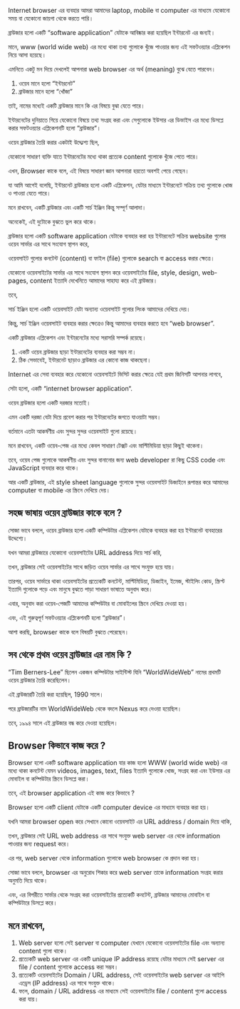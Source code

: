 Internet browser এর ব্যবহার আমরা আমাদের laptop, mobile বা computer এর মাধ্যমে যেকোনো সময় বা যেকোনো জায়গা থেকে করতে পারি।

ব্রাউজার হলো একটি “software application” যেটাকে আবিষ্কার করা হয়েছিল ইন্টারনেট এর জন্যই।

মানে, www (world wide web) এর মধ্যে থাকা তথ্য গুলোকে খুঁজে পাওয়ার জন্য এই সফটওয়্যার এপ্লিকেশন নিয়ে আসা হয়েছে।

এমনিতে একটু মন দিয়ে দেখলেই আপনারা web browser এর অর্থ (meaning) বুঝে যেতে পারবেন।

1. ওয়েব মানে হলো “ইন্টারনেট”
2. ব্রাউজার মানে হলো “খোঁজা”

তাই, নামের মধ্যেই একটি ব্রাউজার মানে কি এর বিষয়ে বুঝা যেতে পারে।

ইন্টারনেটের দুনিয়াতে গিয়ে যেকোনো বিষয়ে তথ্য সংগ্রহ করা এবং সেগুলোকে ইউসার এর ডিভাইস এর মধ্যে ডিসপ্লে করার সফটওয়্যার এপ্লিকেশনটি হলো “ব্রাউজার“।

ওয়েব ব্রাউজার তৈরি করার একটাই উদ্দ্যেশ্য ছিল,

যেকোনো সাধারণ ব্যক্তি যাতে ইন্টারনেটের মধ্যে থাকা প্রত্যেক content গুলোকে খুঁজে পেতে পারে।

এখন, Browser কাকে বলে, এই বিষয়ে সাধারণ জ্ঞান আপনারা হয়তো অবশই পেয়ে গেছেন।

যা আমি আগেই বলেছি, ইন্টারনেট ব্রাউজার হলো একটি এপ্লিকেশন, যেটার মাধ্যমে ইন্টারনেটে সক্রিয় তথ্য গুলোকে খোজ ও পাওয়া যেতে পারে।

মনে রাখবেন, একটি ব্রাউজার এবং একটি সার্চ ইঞ্জিন কিন্তু সম্পূর্ণ আলাদা।

অনেকেই, এই দুটোকে বুঝতে ভুল করে থাকে।

ব্রাউজার হলো একটি software application যেটাকে ব্যবহার করা হয় ইন্টারনেটে সক্রিয় website গুলোর ওয়েব সার্ভার এর সাথে সংযোগ স্থাপন করে,

ওয়েবসাইট গুলোর কনটেন্ট (content) বা ফাইল (file) গুলোকে search বা access করার ক্ষেত্রে।

যেকোনো ওয়েবসাইটের সার্ভার এর সাথে সংযোগ স্থাপন করে ওয়েবসাইটের file, style, design, web-pages, content ইত্যাদি দেখেনিতে আমাদের সাহায্য করে এই ব্রাউজার।

তবে,

সার্চ ইঞ্জিন হলো একটি ওয়েবসাইট যেটা অন্যান্য ওয়েবসাইট গুলোর লিংক আমাদের দেখিয়ে দেয়।

কিন্তু, সার্চ ইঞ্জিন ওয়েবসাইট ব্যবহার করার ক্ষেত্রেও কিন্তু আমাদের ব্যবহার করতে হবে “web browser”.

একটি ব্রাউজার এপ্লিকেশন এবং ইন্টারনেটের মধ্যে সরাসরি সম্পর্ক রয়েছে।

1. একটি ওয়েব ব্রাউজার ছাড়া ইন্টারনেটের ব্যবহার করা সম্ভব না।
2. ঠিক সেভাবেই, ইন্টারনেট ছাড়াও ব্রাউজার এর কোনো কাজ থাকছেনা।

Internet এর সেবা ব্যবহার করে যেকোনো ওয়েবসাইটে ভিসিট করার ক্ষেত্রে যেই প্রথম জিনিসটি আপনার লাগবে,

সেটা হলো, একটি “internet browser application“.

ওয়েব ব্রাউজার হলো একটি দরজার মতোই।

এমন একটি দরজা যেটা দিয়ে প্রবেশ করার পর ইন্টারনেটের জগতে যাওয়াটা সম্ভব।

বর্তমানে এতটা আকর্ষণীয় এবং সুন্দর সুন্দর ওয়েবসাইট গুলো রয়েছে।

মনে রাখবেন, একটি ওয়েব-পেজ এর মধ্যে কেবল সাধারণ টেক্সট এবং মাল্টিমিডিয়া ছাড়া কিছুই থাকেনা।

তবে, ওয়েব পেজ গুলোকে আকর্ষণীয় এবং সুন্দর বানানোর জন্য web developer রা কিছু CSS code এবং JavaScript ব্যবহার করে থাকে।

আর একটি ব্রাউজার, এই style sheet language গুলোকে সুন্দর ওয়েবসাইট ডিজাইনে রূপান্তর করে আমাদের computer বা mobile এর স্ক্রিনে দেখিয়ে দেয়।

## সহজ ভাষায় ওয়েব ব্রাউজার কাকে বলে ?

সোজা ভাবে বললে, ওয়েব ব্রাউজার হলো একটি কম্পিউটার এপ্লিকেশন যেটাকে ব্যবহার করা হয় ইন্টারনেট ব্যবহারের উদ্দেশ্যে।

যখন আমরা ব্রাউজারে যেকোনো ওয়েবসাইটের URL address দিয়ে সার্চ করি,

তখন, ব্রাউজার সেই ওয়েবসাইটের সাথে জড়িত ওয়েব সার্ভার এর সাথে সংযুক্ত হয়ে যায়।

তারপর, ওয়েব সার্ভারে থাকা ওয়েবসাইটের প্রত্যেকটি কনটেন্ট, মাল্টিমিডিয়া, ডিজাইন, ইমেজ, স্টাইলিং কোড, স্ক্রিপ্ট ইত্যাদি গুলোকে পড়ে এবং মানুষে বুঝতে পাড়া সাধারণ ভাষাতে অনুবাদ করে।

এবার, অনুবাদ করা ওয়েব-পেজটি আমাদের কম্পিউটার বা মোবাইলের স্ক্রিনে দেখিয়ে দেওয়া হয়।

এবং, এই গুরুত্বপূর্ণ সফটওয়্যার এপ্লিকেশনটি হলো “ব্রাউজার”।

আশা করছি, browser কাকে বলে বিষয়টি বুঝতে পেরেছেন।

## সব থেকে প্রথম ওয়েব ব্রাউজার এর নাম কি ?

“Tim Berners-Lee” ছিলেন একজন কম্পিউটার সাইন্টিস্ট যিনি “WorldWideWeb” নামের প্রথমটি ওয়েব ব্রাউজার তৈরি করেছিলেন।

এই ব্রাউজারটি তৈরি করা হয়েছিল, 1990 সালে।

পরে ব্রাউজারটির নাম WorldWideWeb থেকে বদলে Nexus করে দেওয়া হয়েছিল।

তবে, ১৯৯৪ সালে এই ব্রাউজার বন্ধ করে দেওয়া হয়েছিল।

## Browser কিভাবে কাজ করে ?

Browser হলো একটি software application যার কাজ হলো WWW (world wide web) এর মধ্যে থাকা কনটেন্ট যেমন videos, images, text, files ইত্যাদি গুলোকে খোজ, সংগ্রহ করা এবং ইউসার এর মোবাইল বা কম্পিউটার স্ক্রিনে ডিসপ্লে করা।

তবে, এই browser application এই কাজ করে কিভাবে ?

Browser হলো একটি client যেটাকে একটি computer device এর মাধ্যমে ব্যবহার করা হয়।

যখনি আমরা browser open করে সেখানে কোনো ওয়েবসাইট এর URL address / domain দিয়ে থাকি,

তখন, ব্রাউজার সেই URL web address এর সাথে সংযুক্ত web server এর থেকে information পাওয়ার জন্য request করে।

এর পর, web server থেকে information গুলোকে web browser কে প্রদান করা হয়।

সোজা ভাবে বললে, browser এর অনুরোধ শিকার করে web server তাকে information সংগ্রহ করার অনুমতি দিয়ে থাকে।

এবং, এর বিপরীতে সার্ভার থেকে সংগ্রহ করা ওয়েবসাইটের প্রত্যেকটি কনটেন্ট, ব্রাউজার আমাদের মোবাইল বা কম্পিউটারে ডিসপ্লে করে।

## মনে রাখবেন,

1. Web server হলো সেই server বা computer যেখানে যেকোনো ওয়েবসাইটের file এবং অন্যান্য content গুলো থাকে।
2. প্রত্যেকটি web server এর একটি unique IP address রয়েছে যেটার মাধ্যমে সেই server এর file / content গুলোকে access করা সম্ভব।
3. প্রত্যেকটি ওয়েবসাইটের Domain / URL address, সেই ওয়েবসাইটের web server এর আইপি এড্রেস (IP address) এর সাথে সংযুক্ত থাকে।
4. ফলে, domain / URL address এর মাধ্যমে সেই ওয়েবসাইটের file / content গুলো access করা যায়।
